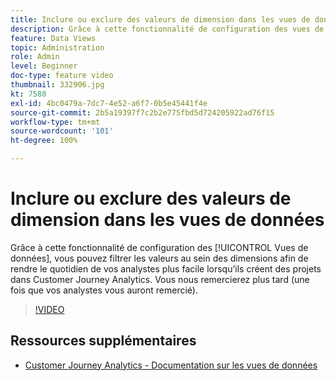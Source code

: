 ```yaml
---
title: Inclure ou exclure des valeurs de dimension dans les vues de données
description: Grâce à cette fonctionnalité de configuration des vues de données, vous pouvez filtrer les valeurs au sein des dimensions afin de rendre le quotidien de vos analystes plus facile lorsqu’ils créent des projets dans Customer Journey Analytics. Vous nous remercierez plus tard (une fois que vos analystes vous auront remercié).
feature: Data Views
topic: Administration
role: Admin
level: Beginner
doc-type: feature video
thumbnail: 332906.jpg
kt: 7588
exl-id: 4bc0479a-7dc7-4e52-a6f7-0b5e45441f4e
source-git-commit: 2b5a19397f7c2b2e775fbd5d724205922ad76f15
workflow-type: tm+mt
source-wordcount: '101'
ht-degree: 100%

---
```


# Inclure ou exclure des valeurs de dimension dans les vues de données

Grâce à cette fonctionnalité de configuration des [!UICONTROL Vues de données], vous pouvez filtrer les valeurs au sein des dimensions afin de rendre le quotidien de vos analystes plus facile lorsqu’ils créent des projets dans Customer Journey Analytics. Vous nous remercierez plus tard (une fois que vos analystes vous auront remercié).

>[!VIDEO](https://video.tv.adobe.com/v/3412352/?quality=12&learn=on&captions=fre_fr)

## Ressources supplémentaires

* [Customer Journey Analytics - Documentation sur les vues de données](https://experienceleague.adobe.com/docs/analytics-platform/using/cja-dataviews/create-dataview.html?lang=fr)
